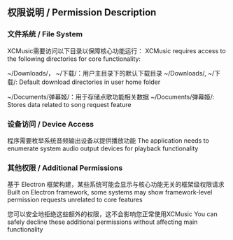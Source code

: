 ## 权限说明 / Permission Description

### 文件系统 / File System
XCMusic需要访问以下目录以保障核心功能运行：
XCMusic requires access to the following directories for core functionality:

~/Downloads/， ~/下载/：用户主目录下的默认下载目录
~/Downloads/, ~/下载/: Default download directories in user home folder

~/Documents/弹幕姬/：用于存储点歌功能相关数据
~/Documents/弹幕姬/: Stores data related to song request feature

### 设备访问 / Device Access
程序需要枚举系统音频输出设备以提供播放功能
The application needs to enumerate system audio output devices for playback functionality

### 其他权限 / Additional Permissions
基于 Electron 框架构建，某些系统可能会显示与核心功能无关的框架级权限请求
Built on Electron framework, some systems may show framework-level permission requests unrelated to core features

您可以安全地拒绝这些额外的权限，这不会影响您正常使用XCMusic
You can safely decline these additional permissions without affecting main functionality